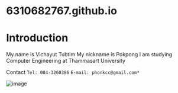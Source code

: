 # 6310682767.github.io

# Introduction

My name is Vichayut Tubtim  My nickname is Pokpong  I am studying Computer Engineering at Thammasart University

Contact
`Tel: 084-3260386` `E-mail: phonkcc@gmail.com*`

![image](https://user-images.githubusercontent.com/69779425/187039888-40342194-4d9a-417e-afab-c40f4ee1f8de.jpg)
